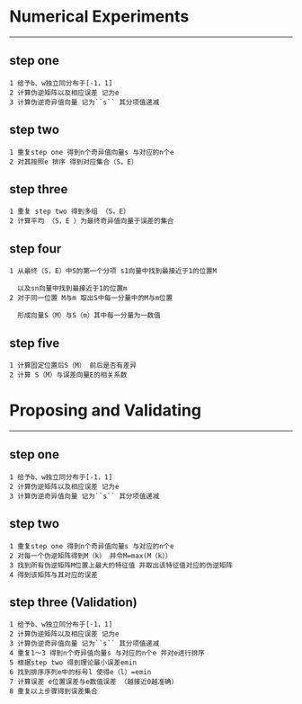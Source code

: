 # Numerical Experiments
---
## step one
```
1 给予b、w独立同分布于[-1，1]
2 计算伪逆矩阵以及相应误差 记为e
3 计算伪逆奇异值向量 记为``s`` 其分项值递减
```


## step two
```
1 重复step one 得到n个奇异值向量s 与对应的n个e
2 对其按照e 排序 得到对应集合（S，E）
```

## step three 
```
1 重复 step two 得到多组 （S，E）
2 计算平均 （S，E ）为最终奇异值向量于误差的集合
```

## step four
```
1 从最终（S，E）中S的第一个分项 s1向量中找到最接近于1的位置M  

  以及sn向量中找到最接近于1的位置m
2 对于同一位置 M与m 取出S中每一分量中的M与m位置 

  形成向量S（M）与S（m）其中每一分量为一数值
```
## step five
```
1 计算固定位置后S（M） 前后是否有差异
2 计算 S（M）与误差向量E的相关系数
```


# Proposing and Validating
---
## step one
```
1 给予b、w独立同分布于[-1，1]
2 计算伪逆矩阵以及相应误差 记为e
3 计算伪逆奇异值向量 记为``s`` 其分项值递减
```

## step two
```
1 重复step one 得到n个奇异值向量s 与对应的n个e
2 对每一个伪逆矩阵得到M（k） 并令M=max(M（k））
3 找到所有伪逆矩阵M位置上最大的特征值 并取出该特征值对应的伪逆矩阵 
4 得到该矩阵与其对应的误差 
```

## step three (Validation)
```
1 给予b、w独立同分布于[-1，1]
2 计算伪逆矩阵以及相应误差 记为e
3 计算伪逆奇异值向量 记为``s`` 其分项值递减
4 重复1～3 得到n个奇异值向量s 与对应的n个e 并对e进行排序
5 根据step two 得到理论最小误差emin
6 找到排序序列e中的标号l 使得e（l）=emin
7 计算误差 e位置误差与e数值误差 （越接近0越准确）
8 重复以上步骤得到误差集合 
```
